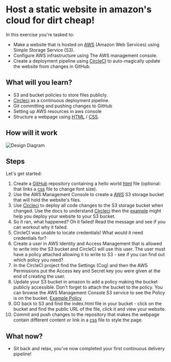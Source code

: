 # Host a static website in amazon's cloud for dirt cheap!
In this exercise you're tasked to:

- Make a website that is hosted on [AWS](https://aws.amazon.com/) (Amazon Web Services) using Simple Storage Service (S3).
- Configure AWS infrastructure using The AWS management console.
- Create a deployment pipeline using [CircleCI](https://circleci.com/signup/) to auto-magically update the website from changes in GitHub.

## What will you learn?

- S3 and bucket policies to store files publicly. 
- [Circleci](https://circleci.com/signup/) as a continuous deployment pipeline. 
- Git committing and pushing changes to GitHub 
- Setting up AWS resources in aws console
- Structure a webpage using [HTML](https://www.w3schools.com/html/html_basic.asp) / [CSS](https://www.w3schools.com/css/default.asp).

## How will it work
![Design Diagram](https://github.com/StevenR152/AWS-Frontend-on-S3-Exercise/blob/master/S3WebsiteArchitecture.png?raw=true)

## Steps
Let's get started:

1) Create a [GitHub](https://github.com) repository containing a hello world [html](https://www.w3schools.com/html/html_basic.asp) file (optional: that links a [css](https://www.w3schools.com/css/default.asp) file to change font size).
2) Use the AWS Management Console to create a [AWS](https://aws.amazon.com/) S3 storage bucket that will hold the website's files. 
3) Use [Circleci](https://circleci.com/signup/) to deploy all code changes to the S3 storage bucket when changed. Use the docs to understand [Circleci](https://circleci.com/) then the [example](https://github.com/codersuk/AWS-Exercise-Frontend-on-S3/blob/master/config.yml) might help you deploy your website to your S3 bucket.
4) So it ran, what happened? Oh it failed! Read the message and see if you can workout why it failed.
5) CircleCI was unable to locate credentials! What would it need credentials for?
6) Create a user in AWS Identity and Access Management that is allowed to write into the S3 bucket and CircleCI will use this user. The user must have a policy attached allowing it to write to S3 - see if you can find out which policy you need?
7) In the CircleCI project find the Settings (Cog) and then the AWS Permissions put the Access key and Secret key you were given at the end of creating the user.
8) Update your S3 bucket in amazon to add a policy making the bucket publicly accessible. Don't forget to attach the bucket to the policy. You can browse the AWS Management Console S3 service to see the Policy is on the bucket. [Example Policy](https://github.com/codersuk/AWS-Exercise-Frontend-on-S3/blob/master/bucketpolicy.json)
9) GO back to S3 and find the index.html file in your bucket - click on the bucket and find the public URL of the file, click it and view your website.
10) Commit and push changes to the repository that makes the webpage contain different content or link in a [css](https://www.w3schools.com/css/default.asp) file to style the page. 

## What now?
- Sit back and relax, you've now completed your first continuous delivery pipeline!
